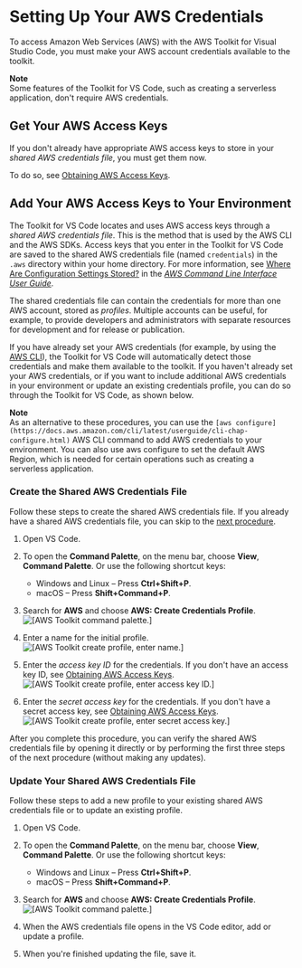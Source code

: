 # Setting Up Your AWS Credentials<a name="setup-credentials"></a>

To access Amazon Web Services \(AWS\) with the AWS Toolkit for Visual Studio Code, you must make your AWS account credentials available to the toolkit\.

**Note**  
Some features of the Toolkit for VS Code, such as creating a serverless application, don't require AWS credentials\.

## Get Your AWS Access Keys<a name="setup-credentials-get-access-keys"></a>

If you don't already have appropriate AWS access keys to store in your *shared AWS credentials file*, you must get them now\.

To do so, see [Obtaining AWS Access Keys](obtain-credentials.md)\.

## Add Your AWS Access Keys to Your Environment<a name="setup-credentials-set-access-keys"></a>

The Toolkit for VS Code locates and uses AWS access keys through a *shared AWS credentials file*\. This is the method that is used by the AWS CLI and the AWS SDKs\. Access keys that you enter in the Toolkit for VS Code are saved to the shared AWS credentials file \(named `credentials`\) in the `.aws` directory within your home directory\. For more information, see [Where Are Configuration Settings Stored?](https://docs.aws.amazon.com/cli/latest/userguide/cli-configure-files.html#cli-configure-files-where) in the *[AWS Command Line Interface User Guide](https://docs.aws.amazon.com/cli/latest/userguide/)*\.

The shared credentials file can contain the credentials for more than one AWS account, stored as *profiles*\. Multiple accounts can be useful, for example, to provide developers and administrators with separate resources for development and for release or publication\.

If you have already set your AWS credentials \(for example, by using the [AWS CLI](https://docs.aws.amazon.com/cli/latest/userguide/cli-configure-files.html)\), the Toolkit for VS Code will automatically detect those credentials and make them available to the toolkit\. If you haven't already set your AWS credentials, or if you want to include additional AWS credentials in your environment or update an existing credentials profile, you can do so through the Toolkit for VS Code, as shown below\.

**Note**  
As an alternative to these procedures, you can use the `[aws configure](https://docs.aws.amazon.com/cli/latest/userguide/cli-chap-configure.html)` AWS CLI command to add AWS credentials to your environment\. You can also use aws configure to set the default AWS Region, which is needed for certain operations such as creating a serverless application\.

### Create the Shared AWS Credentials File<a name="create-shared-cred-file"></a>

Follow these steps to create the shared AWS credentials file\. If you already have a shared AWS credentials file, you can skip to the [next procedure](#update-shared-cred-file)\.

1. Open VS Code\.

1. To open the **Command Palette**, on the menu bar, choose **View**, **Command Palette**\. Or use the following shortcut keys: 
   + Windows and Linux – Press **Ctrl\+Shift\+P**\.
   + macOS – Press **Shift\+Command\+P**\.

1. Search for **AWS** and choose **AWS: Create Credentials Profile**\.  
![\[AWS Toolkit command palette.\]](http://docs.aws.amazon.com/toolkit-for-vscode/latest/userguide/images/aws-toolkit-cmd-create-cred.png)

1. Enter a name for the initial profile\.  
![\[AWS Toolkit create profile, enter name.\]](http://docs.aws.amazon.com/toolkit-for-vscode/latest/userguide/images/aws-toolkit-cmd-create-first-cred-profile-name.png)

1. Enter the *access key ID* for the credentials\. If you don't have an access key ID, see [Obtaining AWS Access Keys](obtain-credentials.md)\.  
![\[AWS Toolkit create profile, enter access key ID.\]](http://docs.aws.amazon.com/toolkit-for-vscode/latest/userguide/images/aws-toolkit-cmd-create-first-cred-profile-access.png)

1. Enter the *secret access key* for the credentials\. If you don't have a secret access key, see [Obtaining AWS Access Keys](obtain-credentials.md)\.  
![\[AWS Toolkit create profile, enter secret access key.\]](http://docs.aws.amazon.com/toolkit-for-vscode/latest/userguide/images/aws-toolkit-cmd-create-first-cred-profile-secret.png)

After you complete this procedure, you can verify the shared AWS credentials file by opening it directly or by performing the first three steps of the next procedure \(without making any updates\)\.

### Update Your Shared AWS Credentials File<a name="update-shared-cred-file"></a>

Follow these steps to add a new profile to your existing shared AWS credentials file or to update an existing profile\.

1. Open VS Code\.

1. To open the **Command Palette**, on the menu bar, choose **View**, **Command Palette**\. Or use the following shortcut keys: 
   + Windows and Linux – Press **Ctrl\+Shift\+P**\.
   + macOS – Press **Shift\+Command\+P**\.

1. Search for **AWS** and choose **AWS: Create Credentials Profile**\.  
![\[AWS Toolkit command palette.\]](http://docs.aws.amazon.com/toolkit-for-vscode/latest/userguide/images/aws-toolkit-cmd-create-cred.png)

1. When the AWS credentials file opens in the VS Code editor, add or update a profile\.

1. When you're finished updating the file, save it\.